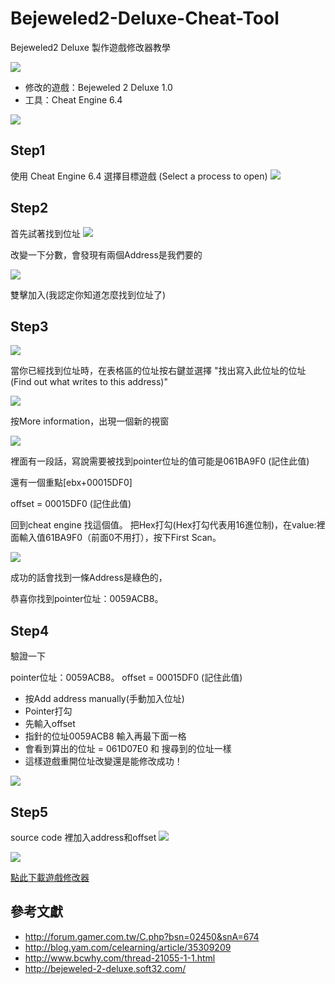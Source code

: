 # Bejeweled2-Deluxe-Cheat-Tool

Bejeweled2 Deluxe 製作遊戲修改器教學

![](http://i.imgur.com/fztYy0z.png)



- 修改的遊戲：Bejeweled 2 Deluxe 1.0
- 工具：Cheat Engine 6.4



![](http://i.imgur.com/eLfIadg.png)


## Step1 ##
使用 Cheat Engine 6.4 選擇目標遊戲 (Select a process to open)
![](http://i.imgur.com/AlVKKtk.png)


## Step2 ##

首先試著找到位址
![](http://i.imgur.com/uElPBv1.png)

改變一下分數，會發現有兩個Address是我們要的

![](http://i.imgur.com/89ZLp2J.png)

雙擊加入(我認定你知道怎麼找到位址了)


## Step3 ##

![](http://i.imgur.com/F8lNKKj.png)


當你已經找到位址時，在表格區的位址按右鍵並選擇
"找出寫入此位址的位址(Find out what writes to this address)"

![](http://i.imgur.com/nioH9rk.png)


按More information，出現一個新的視窗

![](http://i.imgur.com/hsoEiP2.png)

裡面有一段話，寫說需要被找到pointer位址的值可能是061BA9F0 (記住此值)

還有一個重點[ebx+00015DF0]

offset = 00015DF0 (記住此值)


回到cheat engine 找這個值。
把Hex打勾(Hex打勾代表用16進位制)，在value:裡面輸入值61BA9F0（前面0不用打），按下First Scan。

![](http://i.imgur.com/8aSA8CQ.png)

成功的話會找到一條Address是綠色的，

恭喜你找到pointer位址：0059ACB8。



## Step4 ##
驗證一下

pointer位址：0059ACB8。
offset = 00015DF0 (記住此值)

- 按Add address manually(手動加入位址)
- Pointer打勾
- 先輸入offset
- 指針的位址0059ACB8 輸入再最下面一格
- 會看到算出的位址 = 061D07E0 和 搜尋到的位址一樣
- 這樣遊戲重開位址改變還是能修改成功！

![](http://i.imgur.com/Qyl6SMk.png)

## Step5 ##
source code 裡加入address和offset
![](http://i.imgur.com/koUtG7t.png)


![](http://i.imgur.com/3juYHce.png)

[點此下載遊戲修改器](https://drive.google.com/open?id=0BzUSEyOU2e3zQ000VW45QnIzcXc)


## 參考文獻 ##
- http://forum.gamer.com.tw/C.php?bsn=02450&snA=674
- http://blog.yam.com/celearning/article/35309209
- http://www.bcwhy.com/thread-21055-1-1.html
- http://bejeweled-2-deluxe.soft32.com/

